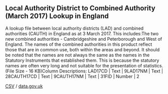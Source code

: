 ## Local Authority District to Combined Authority (March 2017) Lookup in England

A lookup file between local authority districts (LAD) and combined authorities (CAUTH) in England as at 3 March 2017. This includes:The two new combined authorities - Cambridgeshire and Peterborough and West of England. The names of the combined authorities in this product reflect those that are in common use, both within the areas and beyond. It should be noted that the names are not always the same as the names in the Statutory Instruments that established them. This is because the statutory names are often very long and not suitable for the presentation of statistics.  (File Size - 16 KB)Column Descriptions: LAD17CD | Text | 9LAD17NM | Text | 28CAUTH17CD | Text | 9CAUTH17NM | Text | 31FID | Number | 2

[CSV](../csv/043.csv) / [data.gov.uk](https://data.gov.uk/dataset/7dcd090e-6ab8-4d21-85a1-b73c6a870ab8/local-authority-district-to-combined-authority-march-2017-lookup-in-england)

